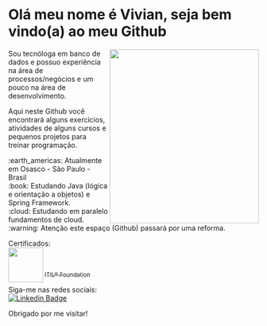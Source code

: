 # Olá meu nome é Vivian, seja bem vindo(a) ao meu Github

<img align="right" width="300" height="350" src="https://i.imgur.com/rRds9mZ.png">
 
Sou tecnóloga em banco de dados e possuo experiência na área de processos/negócios e um pouco na área de desenvolvimento.

Aqui neste Github você encontrará alguns exercícios, atividades de alguns cursos e pequenos projetos para treinar programação.

<p align="left">
:earth_americas: Atualmente em Osasco - São Paulo - Brasil <br>
:book: Estudando Java (lógica e orientação a objetos) e Spring Framework. <br>
:cloud: Estudando em paralelo fundamentos de cloud. <br>
:warning: Atenção este espaço (Github) passará por uma reforma. <br>
</p>

Certificados: <br>
<img align="left" width="70" height="70" src="https://images.credly.com/size/340x340/images/6c9b2a4b-91d5-4093-919a-7eb81cfe74ba/ITIL_Foundation.png"><br>
<br>

<p align="left">
<a href="https://candidate.peoplecert.org/ReportsLink.aspx?argType=1&id=F881D9EBC07184A5BA305EF5B2AA0946266535E6FC1B8BAE344573DA576C6CE7C060DA2CAC53FA26" target="_blank"> <sub>ITIL® Foundation</sub></a>
</p>


Siga-me nas redes sociais: <br>
[![Linkedin Badge](https://img.shields.io/badge/-LinkedIn-blue?style=flat-square&logo=Linkedin&logoColor=white&link=https://www.linkedin.com/in/vivianbarbosareis)](https://www.linkedin.com/in/vivianbarbosareis)

Obrigado por me visitar!
<!--
**vivianreis/vivianreis** is a ✨ _special_ ✨ repository because its `README.md` (this file) appears on your GitHub profile.
:information_desk_person: Participando das comunidades DevsJavaGirl e PerifaCode.<br>
Here are some ideas to get you started:

- 🔭 I’m currently working on ...
- 🌱 I’m currently learning ...
- 👯 I’m looking to collaborate on ...
- 🤔 I’m looking for help with ...
- 💬 Ask me about ...
- 📫 How to reach me: ...
- 😄 Pronouns: ...
- ⚡ Fun fact: ...
-->
